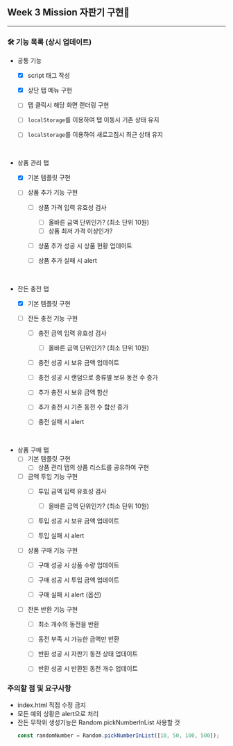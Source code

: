 ## Week 3 Mission 자판기 구현🧃

---

### 🛠 기능 목록 (상시 업데이트) 

- 공통 기능
  - [x] script 태그 작성 

  - [x] 상단 탭 메뉴 구현

  - [ ] 탭 클릭시 해당 화면 랜더링 구현

  - [ ] `localStorage`를 이용하여 탭 이동시 기존 상태 유지

  - [ ] `localStorage`를 이용하여 새로고침시 최근 상태 유지

<br>

- 상품 관리 탭
  - [x] 기본 템플릿 구현

  - [ ] 상품 추가 기능 구현
    - [ ] 상품 가격 입력 유효성 검사
      - [ ] 올바른 금액 단위인가? (최소 단위 10원)  
      - [ ] 상품 최저 가격 이상인가?  

    - [ ] 상품 추가 성공 시 상품 현황 업데이트

    - [ ] 상품 추가 실패 시 alert

<br>

- 잔돈 충전 탭
  - [x] 기본 템플릿 구현

  - [ ] 잔돈 충전 기능 구현
    - [ ] 충전 금액 입력 유효성 검사
      - [ ] 올바른 금액 단위인가? (최소 단위 10원)
  
    - [ ] 충전 성공 시 보유 금액 업데이트
  
    - [ ] 충전 성공 시 랜덤으로 종류별 보유 동전 수 증가
  
    - [ ] 추가 충전 시 보유 금액 합산  
 
    - [ ] 추가 충전 시 기존 동전 수 합산 증가

    - [ ] 충전 실패 시 alert

<br>

- 상품 구매 탭
  - [ ] 기본 템플릿 구현
    - [ ] 상품 관리 탭의 상품 리스트를 공유하여 구현

  - [ ] 금액 투입 기능 구현
    - [ ] 투입 금액 입력 유효성 검사
      - [ ] 올바른 금액 단위인가? (최소 단위 10원)

    - [ ] 투입 성공 시 보유 금액 업데이트

    - [ ] 투입 실패 시 alert
  
  - [ ] 상품 구매 기능 구현
    - [ ] 구매 성공 시 상품 수량 업데이트  
       
    - [ ] 구매 성공 시 투입 금액 업데이트

    - [ ] 구매 실패 시 alert (옵션)

  - [ ] 잔돈 반환 기능 구현
    - [ ] 최소 개수의 동전을 반환

    - [ ] 동전 부족 시 가능한 금액만 반환  

    - [ ] 반환 성공 시 자판기 동전 상태 업데이트

    - [ ] 반환 성공 시 반환된 동전 개수 업데이트

### 주의할 점 및 요구사항

- index.html 직접 수정 금지
- 모든 예외 상황은 alert으로 처리 
- 잔돈 무작위 생성기능은 Random.pickNumberInList 사용할 것 
  ```javascript
  const randomNumber = Random.pickNumberInList([10, 50, 100, 500]);
  ```
